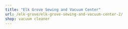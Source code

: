 ```yaml
---
title: "Elk Grove Sewing and Vacuum Center"
url: /elk-grove/elk-grove-sewing-and-vacuum-center-2/
shop: vacuum cleaner
---
```

